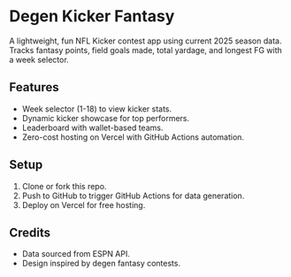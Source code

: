 # Degen Kicker Fantasy

A lightweight, fun NFL Kicker contest app using current 2025 season data. Tracks fantasy points, field goals made, total yardage, and longest FG with a week selector.

## Features
- Week selector (1-18) to view kicker stats.
- Dynamic kicker showcase for top performers.
- Leaderboard with wallet-based teams.
- Zero-cost hosting on Vercel with GitHub Actions automation.

## Setup
1. Clone or fork this repo.
2. Push to GitHub to trigger GitHub Actions for data generation.
3. Deploy on Vercel for free hosting.

## Credits
- Data sourced from ESPN API.
- Design inspired by degen fantasy contests.
